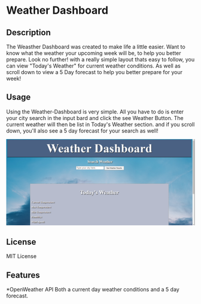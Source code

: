 # Weather Dashboard

## Description 

The Weasther Dashboard was created to make life a little easier. Want to know what the weather your upcoming week will be, to help you better prepare. Look no further! with a really simple layout thats easy to follow, you can view "Today's Weather" for current weather conditions. As well as scroll down to view a 5 Day forecast to help you better prepare for your week! 


## Usage 

Using the Weather-Dashboard is very simple. All you have to do is enter your city search in the input bard and click the see Weather Button. The current weather will then be list in Today's Weather section. and if you scroll down, you'll also see a 5 day forecast for your search as well!

![Weather Dashboard Screenshot](assets/ScreenshotWD.png?raw=true "Weather Dashboard")


## License

MIT License

## Features

*OpenWeather API
Both a current day weather conditions and a 5 day forecast.
